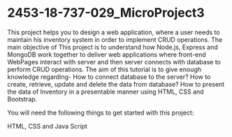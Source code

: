 # 2453-18-737-029_MicroProject3
This project helps you to design a web application, where a user needs to maintain his inventory system in order to implement CRUD operations.
The main objective of This project is to understand how Node.js, Express and MongoDB work together to deliver web applications where front-end WebPages interact with server and then server connects with database to perform CRUD operations. The aim of this tutorial is to give enough knowledge regarding-
How to connect database to the server?
How to create, retrieve, update and delete the data from database?
How to present the data of Inventory in a presentable manner using HTML, CSS and Bootstrap.

You will need the following things to get started with this project:

HTML,
 CSS and
Java Script
